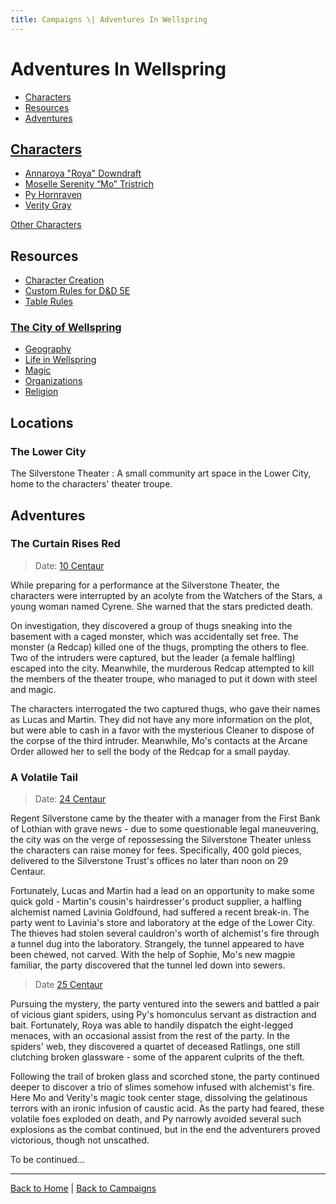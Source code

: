 ```yaml
---
title: Campaigns \| Adventures In Wellspring
---
```


# Adventures In Wellspring

- [Characters](#characters)
- [Resources](#resources)
- [Adventures](#adventures)

## [Characters](./characters)

- [Annaroya "Roya" Downdraft](./characters#annaroya-roya-downdraft)
- [Moselle Serenity “Mo” Tristrich](./characters#moselle-serenity-mo-tristrich)
- [Py Hornraven](./characters#py-hornraven)
- [Verity Gray](./characters#verity-gray)

[Other Characters](./characters#other-characters)

## Resources

- [Character Creation](./character-creation)
- [Custom Rules for D&D 5E]({{site.baseurl}}/systems/5e)
- [Table Rules](./table-rules)

### [The City of Wellspring]({{site.baseurl}}/settings/wellspring)

- [Geography]({{site.baseurl}}/settings/wellspring/geography)
- [Life in Wellspring]({{site.baseurl}}/settings/wellspring/life-in-wellspring)
- [Magic]({{site.baseurl}}/settings/wellspring/magic)
- [Organizations]({{site.baseurl}}/settings/wellspring/organizations)
- [Religion]({{site.baseurl}}/settings/wellspring/religion)

## Locations

### The Lower City

The Silverstone Theater
: A small community art space in the Lower City, home to the characters' theater troupe.

## Adventures

### The Curtain Rises Red

> Date: [10 Centaur]({{site.baseurl}}/settings/wellspring/life#calendar)

While preparing for a performance at the Silverstone Theater, the characters were interrupted by an acolyte from the Watchers of the Stars, a young woman named Cyrene. She warned that the stars predicted death.

On investigation, they discovered a group of thugs sneaking into the basement with a caged monster, which was accidentally set free. The monster (a Redcap) killed one of the thugs, prompting the others to flee. Two of the intruders were captured, but the leader (a female halfling) escaped into the city. Meanwhile, the murderous Redcap attempted to kill the members of the theater troupe, who managed to put it down with steel and magic.

The characters interrogated the two captured thugs, who gave their names as Lucas and Martin. They did not have any more information on the plot, but were able to cash in a favor with the mysterious Cleaner to dispose of the corpse of the third intruder. Meanwhile, Mo's contacts at the Arcane Order allowed her to sell the body of the Redcap for a small payday.

### A Volatile Tail

> Date: [24 Centaur]({{site.baseurl}}/settings/wellspring/life#calendar)

Regent Silverstone came by the theater with a manager from the First Bank of Lothian with grave news - due to some questionable legal maneuvering, the city was on the verge of repossessing the Silverstone Theater unless the characters can raise money for fees. Specifically, 400 gold pieces, delivered to the Silverstone Trust's offices no later than noon on 29 Centaur.

Fortunately, Lucas and Martin had a lead on an opportunity to make some quick gold - Martin's cousin's hairdresser's product supplier, a halfling alchemist named Lavinia Goldfound, had suffered a recent break-in. The party went to Lavinia's store and laboratory at the edge of the Lower City. The thieves had stolen several cauldron's worth of alchemist's fire through a tunnel dug into the laboratory. Strangely, the tunnel appeared to have been chewed, not carved. With the help of Sophie, Mo's new magpie familiar, the party discovered that the tunnel led down into sewers.

> Date [25 Centaur]({{site.baseurl}}/settings/wellspring/life#calendar)

Pursuing the mystery, the party ventured into the sewers and battled a pair of vicious giant spiders, using Py's homonculus servant as distraction and bait. Fortunately, Roya was able to handily dispatch the eight-legged menaces, with an occasional assist from the rest of the party. In the spiders' web, they discovered a quartet of deceased Ratlings, one still clutching broken glassware - some of the apparent culprits of the theft.

Following the trail of broken glass and scorched stone, the party continued deeper to discover a trio of slimes somehow infused with alchemist's fire. Here Mo and Verity's magic took center stage, dissolving the gelatinous terrors with an ironic infusion of caustic acid. As the party had feared, these volatile foes exploded on death, and Py narrowly avoided several such explosions as the combat continued, but in the end the adventurers proved victorious, though not unscathed.

To be continued...

---

[Back to Home]({{site.baseurl}}/)
|
[Back to Campaigns]({{site.baseurl}}/campaigns)
